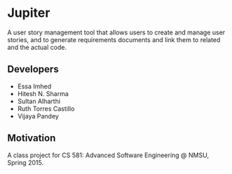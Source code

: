 # Jupiter
A user story management tool that allows users to create and manage user stories, and to generate requirements documents and link them to related and the actual code.
## Developers
- Essa Imhed
- Hitesh N. Sharma
- Sultan Alharthi
- Ruth Torres Castillo
- Vijaya Pandey
## Motivation
A class project for CS 581: Advanced Software Engineering @ NMSU, Spring 2015.
